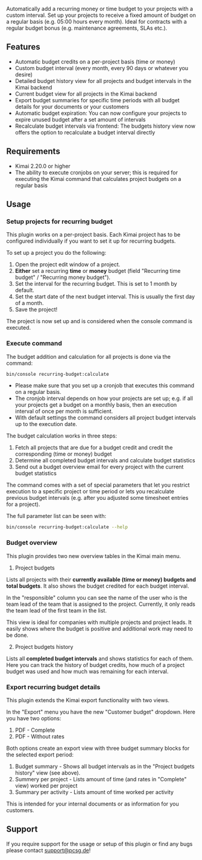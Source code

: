 Automatically add a recurring money or time budget to your projects with a custom interval. Set
up your projects to receive a fixed amount of budget on a regular basis (e.g. 05:00 hours every month). Ideal for
contracts with a regular budget bonus (e.g. maintenance agreements, SLAs etc.).


## Features
* Automatic budget credits on a per-project basis (time or money)
* Custom budget interval (every month, every 90 days or whatever you desire)
* Detailed budget history view for all projects and budget intervals in the Kimai backend
* Current budget view for all projects in the Kimai backend
* Export budget summaries for specific time periods with all budget details for your documents or your customers
* Automatic budget expiration: You can now configure your projects to expire unused budget after a set amount of intervals
* Recalculate budget intervals via frontend: The budgets history view now offers the option to recalculate a budget interval directly

## Requirements

* Kimai 2.20.0 or higher
* The ability to execute cronjobs on your server; this is required for executing the Kimai command that calculates
  project budgets on a regular basis

## Usage

### Setup projects for recurring budget

This plugin works on a per-project basis. Each Kimai project has to be configured individually if you want to set it up
for recurring budgets.

To set up a project you do the following:

1. Open the project edit window of a project.
2. **Either** set a recurring **time** or **money** budget (field "Recurring time budget" / "Recurring money budget").
3. Set the interval for the recurring budget. This is set to 1 month by default.
4. Set the start date of the next budget interval. This is usually the first day of a month.
5. Save the project!

The project is now set up and is considered when the console command is executed.

### Execute command

The budget addition and calculation for all projects is done via the command:

```bash
bin/console recurring-budget:calculate
```

* Please make sure that you set up a cronjob that executes this command on a regular basis.
* The cronjob interval depends on how your projects are set up; e.g. if all your projects get a budget on a monthly
  basis, then an execution interval of once per month is sufficient.
* With default settings the command considers all project budget intervals up to the execution date.

The budget calculation works in three steps:

1. Fetch all projects that are due for a budget credit and credit the corresponding (time or money) budget
2. Determine all completed budget intervals and calculate budget statistics
3. Send out a budget overview email for every project with the current budget statistics

The command comes with a set of special parameters that let you restrict execution to a specific project or time period
or lets you recalculate previous budget intervals (e.g. after you adjusted some timesheet entries for a project).

The full parameter list can be seen with:

```bash
bin/console recurring-budget:calculate --help
```

### Budget overview

This plugin provides two new overview tables in the Kimai main menu.

1. Project budgets

Lists all projects with their **currently available (time or money) budgets and total budgets**. It also shows the budget
credited for each budget interval.

In the "responsible" column you can see the name of the user who is the team lead of the team that is assigned to the
project. Currently, it only reads the team lead of the first team in the list.

This view is ideal for companies with multiple projects and project leads. It easily shows where the budget is positive
and additional work may need to be done.

2. Project budgets history

Lists all **completed budget intervals** and shows statistics for each of them. Here you can track the history of budget
credits, how much of a project budget was used and how much was remaining for each interval.

### Export recurring budget details

This plugin extends the Kimai export functionality with two views.

In the "Export" menu you have the new "Customer budget" dropdown. Here you have two options:

1. PDF - Complete
2. PDF - Without rates

Both options create an export view with three budget summary blocks for the selected export period:

1. Budget summary - Shows all budget intervals as in the "Project budgets history" view (see above).
2. Summery per project - Lists amount of time (and rates in "Complete" view) worked per project
3. Summary per activity - Lists amount of time worked per activity

This is intended for your internal documents or as information for you customers.

## Support

If you require support for the usage or setup of this plugin or find any bugs please contact [support@pcsg.de](mailto:support@pcsg.de)!
